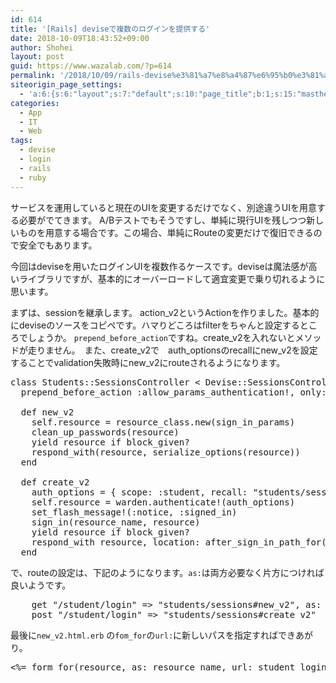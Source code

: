 ```yaml
---
id: 614
title: '[Rails] deviseで複数のログインを提供する'
date: 2018-10-09T18:43:52+09:00
author: Shohei
layout: post
guid: https://www.wazalab.com/?p=614
permalink: '/2018/10/09/rails-devise%e3%81%a7%e8%a4%87%e6%95%b0%e3%81%ae%e3%83%ad%e3%82%b0%e3%82%a4%e3%83%b3%e3%82%92%e6%8f%90%e4%be%9b%e3%81%99%e3%82%8b/'
siteorigin_page_settings:
  - 'a:6:{s:6:"layout";s:7:"default";s:10:"page_title";b:1;s:15:"masthead_margin";b:1;s:13:"footer_margin";b:1;s:16:"display_masthead";b:1;s:22:"display_footer_widgets";b:1;}'
categories:
  - App
  - IT
  - Web
tags:
  - devise
  - login
  - rails
  - ruby
---
```

サービスを運用していると現在のUIを変更するだけでなく、別途違うUIを用意する必要がでてきます。
A/Bテストでもそうですし、単純に現行UIを残しつつ新しいものを用意する場合です。この場合、単純にRouteの変更だけで復旧できるので安全でもあります。

今回はdeviseを用いたログインUIを複数作るケースです。deviseは魔法感が高いライブラリですが、基本的にオーバーロードして適宜変更で乗り切れるように思います。

まずは、sessionを継承します。 action_v2というActionを作りました。基本的にdeviseのソースをコピペです。ハマりどころはfilterをちゃんと設定するところでしょうか。
`prepend_before_action`ですね。create_v2を入れないとメソッドが走りません。　また、create_v2で　auth_optionsのrecallにnew_v2を設定することでvalidation失敗時にnew_v2にrouteされるようになります。


 
<pre class="lang:ruby decode:true " >class Students::SessionsController &lt; Devise::SessionsController 
  prepend_before_action :allow_params_authentication!, only: [ :create, :create_v2 ]

  def new_v2
    self.resource = resource_class.new(sign_in_params)
    clean_up_passwords(resource)
    yield resource if block_given?
    respond_with(resource, serialize_options(resource))
  end
  
  def create_v2 
    auth_options = { scope: :student, recall: "students/sessions#new_v2" }  
    self.resource = warden.authenticate!(auth_options)
    set_flash_message!(:notice, :signed_in)
    sign_in(resource_name, resource)
    yield resource if block_given?
    respond_with resource, location: after_sign_in_path_for(resource)
  end</pre> 

で、routeの設定は、下記のようになります。`as:`は両方必要なく片方につければ良いようです。

<pre class="lang:ruby decode:true " >    get "/student/login" =&gt; "students/sessions#new_v2", as: :student_login
    post "/student/login" =&gt; "students/sessions#create_v2"
</pre> 

最後に`new_v2.html.erb` の`fom_for`の`url:`に新しいパスを指定すればできあがり。

 
<pre class="lang:ruby decode:true " >&lt;%= form_for(resource, as: resource_name, url: student_login_path, html: {class: ""}) do |f| %&gt;</pre> 
